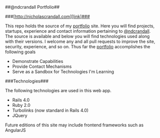 ##@ndcrandall Portfolio##

###[http://nicholascrandall.com][link]###

This repo holds the source of my [portfolio][link] site. Here you will find projects, startups, experience and contact information pertaining to [@ndcrandall][twitter]. The source is available and below you will find technologies used along with their versions. I welcome any and all pull requests to improve the site, security, experience, and so on. Thus far the [portfolio][link] accomplishes the following goals

* Demonstrate Capabilities
* Provide Contact Mechanisms
* Serve as a Sandbox for Technologies I'm Learning


###Technologies###

The following technologies are used in this web app.

* Rails 4.0
* Ruby 2.0
* Turbolinks (now standard in Rails 4.0)
* JQuery

Future editions of this site may include frontend frameworks such as AngularJS

[link]: http://nicholascrandall.com
[twitter]: https://twitter.com/ndcrandall